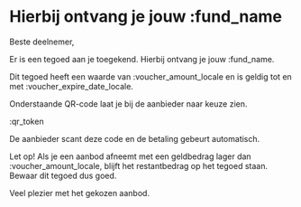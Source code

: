 # Hierbij ontvang je jouw :fund_name

Beste deelnemer,

Er is een tegoed aan je toegekend. Hierbij ontvang je jouw :fund_name.
&nbsp;

Dit tegoed heeft een waarde van :voucher_amount_locale en is geldig tot en met :voucher_expire_date_locale.  

Onderstaande QR-code laat je bij de aanbieder naar keuze zien.
&nbsp;

:qr_token

De aanbieder scant deze code en de betaling gebeurt automatisch.
&nbsp;

Let op! Als je een aanbod afneemt met een geldbedrag lager dan :voucher_amount_locale, blijft het restantbedrag op het tegoed staan.
Bewaar dit tegoed dus goed.
&nbsp;

Veel plezier met het gekozen aanbod.

